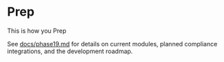 # Prep
This is how you Prep

See [docs/phase19.md](docs/phase19.md) for details on current modules, planned compliance integrations, and the development roadmap.
